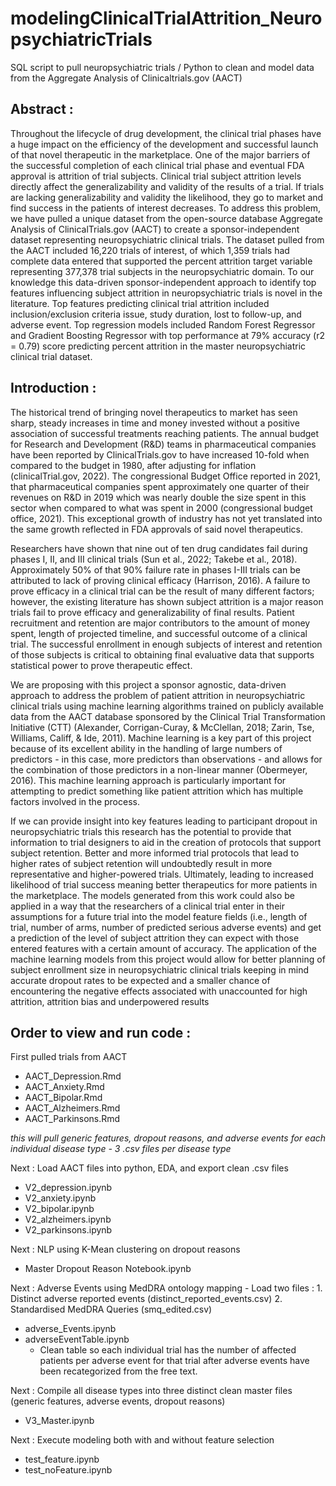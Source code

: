 # modelingClinicalTrialAttrition_NeuropsychiatricTrials
SQL script to pull neuropsychiatric trials / Python to clean and model data from the Aggregate Analysis of Clinicaltrials.gov (AACT)

## Abstract : 
Throughout the lifecycle of drug development, the clinical trial phases have a huge impact on the efficiency of the development and successful launch of that novel therapeutic in the marketplace. One of the major barriers of the successful completion of each clinical trial phase and eventual FDA approval is attrition of trial subjects. Clinical trial subject attrition levels directly affect the generalizability and validity of the results of a trial. If trials are lacking generalizability and validity the likelihood, they go to market and find success in the patients of interest decreases. To address this problem, we have pulled a unique dataset from the open-source database Aggregate Analysis of ClinicalTrials.gov (AACT) to create a sponsor-independent dataset representing neuropsychiatric clinical trials. The dataset pulled from the AACT included 16,220 trials of interest, of which 1,359 trials had complete data entered that supported the percent attrition target variable representing 377,378 trial subjects in the neuropsychiatric domain. To our knowledge this data-driven sponsor-independent approach to identify top features influencing subject attrition in neuropsychiatric trials is novel in the literature. Top features predicting clinical trial attrition included inclusion/exclusion criteria issue, study duration, lost to follow-up, and adverse event. Top regression models included Random Forest Regressor and Gradient Boosting Regressor with top performance at 79% accuracy (r2 = 0.79) score predicting percent attrition in the master neuropsychiatric clinical trial dataset.

## Introduction : 
The historical trend of bringing novel therapeutics to market has seen sharp, steady increases in time and money invested without a positive association of successful treatments reaching patients. The annual budget for Research and Development (R&D) teams in pharmaceutical companies have been reported by ClinicalTrials.gov to have increased 10-fold when compared to the budget in 1980, after adjusting for inflation (clinicalTrial.gov, 2022). The congressional Budget Office reported in 2021, that pharmaceutical companies spent approximately one quarter of their revenues on R&D in 2019 which was nearly double the size spent in this sector when compared to what was spent in 2000 (congressional budget office, 2021). This exceptional growth of industry has not yet translated into the same growth reflected in FDA approvals of said novel therapeutics. 
 
Researchers have shown that nine out of ten drug candidates fail during phases I, II, and III clinical trials (Sun et al., 2022; Takebe et al., 2018). Approximately 50% of that 90% failure rate in phases I-III trials can be attributed to lack of proving clinical efficacy (Harrison, 2016). A failure to prove efficacy in a clinical trial can be the result of many different factors; however, the existing literature has shown subject attrition is a major reason trials fail to prove efficacy and generalizability of final results. Patient recruitment and retention are major contributors to the amount of money spent, length of projected timeline, and successful outcome of a clinical trial. The successful enrollment in enough subjects of interest and retention of those subjects is critical to obtaining final evaluative data that supports statistical power to prove therapeutic effect. 
 
We are proposing with this project a sponsor agnostic, data-driven approach to address the problem of patient attrition in neuropsychiatric clinical trials using machine learning algorithms trained on publicly available data from the AACT database sponsored by the Clinical Trial Transformation Initiative (CTT) (Alexander, Corrigan-Curay, & McClellan, 2018; Zarin, Tse, Williams, Califf, & Ide, 2011). Machine learning is a key part of this project because of its excellent ability in the handling of large numbers of predictors - in this case, more predictors than observations - and allows for the combination of those predictors in a non-linear manner (Obermeyer, 2016). This machine learning approach is particularly important for attempting to predict something like patient attrition which has multiple factors involved in the process. 
 
If we can provide insight into key features leading to participant dropout in neuropsychiatric trials this research has the potential to provide that information to trial designers to aid in the creation of protocols that support subject retention. Better and more informed trial protocols that lead to higher rates of subject retention will undoubtedly result in more representative and higher-powered trials. Ultimately, leading to increased likelihood of trial success meaning better therapeutics for more patients in the marketplace. The models generated from this work could also be applied in a way that the researchers of a clinical trial enter in their assumptions for a future trial into the model feature fields (i.e., length of trial, number of arms, number of predicted serious adverse events) and get a prediction of the level of subject attrition they can expect with those entered features with a certain amount of accuracy. The application of the machine learning models from this project would allow for better planning of subject enrollment size in neuropsychiatric clinical trials keeping in mind accurate dropout rates to be expected and a smaller chance of encountering the negative effects associated with unaccounted for high attrition, attrition bias and underpowered results


## Order to view and run code :
 First pulled trials from AACT 
- AACT_Depression.Rmd
- AACT_Anxiety.Rmd
- AACT_Bipolar.Rmd
- AACT_Alzheimers.Rmd
- AACT_Parkinsons.Rmd

*this will pull generic features, dropout reasons, and adverse events for each individual disease type - 3 .csv files per disease type*

Next : Load AACT files into python, EDA, and export clean .csv files 
- V2_depression.ipynb
- V2_anxiety.ipynb
- V2_bipolar.ipynb
- V2_alzheimers.ipynb
- V2_parkinsons.ipynb

Next : NLP using K-Mean clustering on dropout reasons
- Master Dropout Reason Notebook.ipynb

Next : Adverse Events using MedDRA ontology mapping 
    - Load two files : 1. Distinct adverse reported events (distinct_reported_events.csv) 2. Standardised MedDRA Queries (smq_edited.csv)
- adverse_Events.ipynb 
- adverseEventTable.ipynb
    - Clean table so each individual trial has the number of affected patients per adverse event for that trial after adverse events have been recategorized from the free text.

Next : Compile all disease types into three distinct clean master files (generic features, adverse events, dropout reasons) 
- V3_Master.ipynb

Next : Execute modeling both with and without feature selection 
- test_feature.ipynb
- test_noFeature.ipynb


